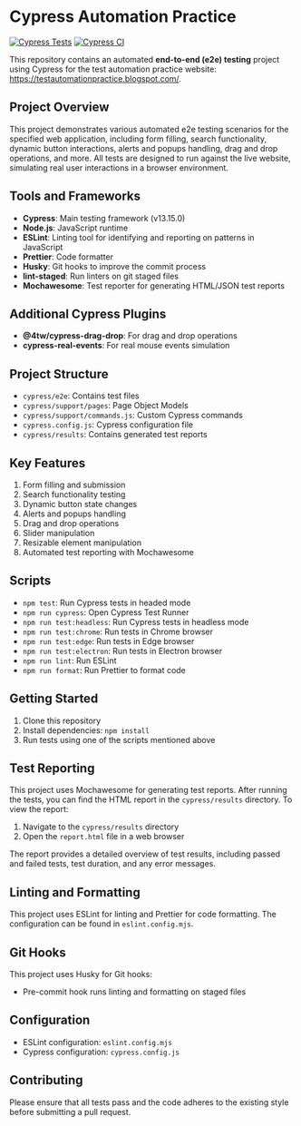 # Cypress Automation Practice

[![Cypress Tests](https://img.shields.io/badge/Cypress-Tests-green?style=for-the-badge&logo=cypress)](https://dashboard.cypress.io/projects/your-project-id)
[![Cypress CI](https://github.com/bddwithTim/cypress-automation-practice/actions/workflows/cypress.yml/badge.svg)](https://github.com/bddwithTim/cypress-automation-practice/actions/workflows/cypress.yml)

This repository contains an automated **end-to-end (e2e) testing** project using Cypress for the test automation practice website: https://testautomationpractice.blogspot.com/. 

## Project Overview

This project demonstrates various automated e2e testing scenarios for the specified web application, including form filling, search functionality, dynamic button interactions, alerts and popups handling, drag and drop operations, and more. All tests are designed to run against the live website, simulating real user interactions in a browser environment.

## Tools and Frameworks

- **Cypress**: Main testing framework (v13.15.0)
- **Node.js**: JavaScript runtime
- **ESLint**: Linting tool for identifying and reporting on patterns in JavaScript
- **Prettier**: Code formatter
- **Husky**: Git hooks to improve the commit process
- **lint-staged**: Run linters on git staged files
- **Mochawesome**: Test reporter for generating HTML/JSON test reports

## Additional Cypress Plugins

- **@4tw/cypress-drag-drop**: For drag and drop operations
- **cypress-real-events**: For real mouse events simulation

## Project Structure

- `cypress/e2e`: Contains test files
- `cypress/support/pages`: Page Object Models
- `cypress/support/commands.js`: Custom Cypress commands
- `cypress.config.js`: Cypress configuration file
- `cypress/results`: Contains generated test reports

## Key Features

1. Form filling and submission
2. Search functionality testing
3. Dynamic button state changes
4. Alerts and popups handling
5. Drag and drop operations
6. Slider manipulation
7. Resizable element manipulation
8. Automated test reporting with Mochawesome

## Scripts

- `npm test`: Run Cypress tests in headed mode
- `npm run cypress`: Open Cypress Test Runner
- `npm run test:headless`: Run Cypress tests in headless mode
- `npm run test:chrome`: Run tests in Chrome browser
- `npm run test:edge`: Run tests in Edge browser
- `npm run test:electron`: Run tests in Electron browser
- `npm run lint`: Run ESLint
- `npm run format`: Run Prettier to format code

## Getting Started

1. Clone this repository
2. Install dependencies: `npm install`
3. Run tests using one of the scripts mentioned above

## Test Reporting

This project uses Mochawesome for generating test reports. After running the tests, you can find the HTML report in the `cypress/results` directory. To view the report:

1. Navigate to the `cypress/results` directory
2. Open the `report.html` file in a web browser

The report provides a detailed overview of test results, including passed and failed tests, test duration, and any error messages.

## Linting and Formatting

This project uses ESLint for linting and Prettier for code formatting. The configuration can be found in `eslint.config.mjs`.

## Git Hooks

This project uses Husky for Git hooks:

- Pre-commit hook runs linting and formatting on staged files

## Configuration

- ESLint configuration: `eslint.config.mjs`
- Cypress configuration: `cypress.config.js`

## Contributing

Please ensure that all tests pass and the code adheres to the existing style before submitting a pull request.
